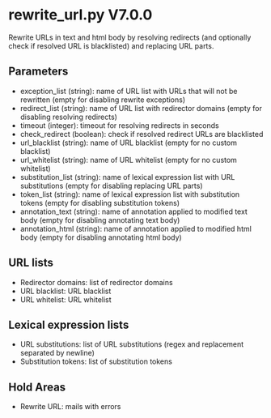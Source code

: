rewrite_url.py V7.0.0
=====================

Rewrite URLs in text and html body by resolving redirects (and optionally check if resolved URL is blacklisted) and replacing URL parts.

## Parameters
* exception_list (string): name of URL list with URLs that will not be rewritten (empty for disabling rewrite exceptions)
* redirect_list (string): name of URL list with redirector domains (empty for disabling resolving redirects)
* timeout (integer): timeout for resolving redirects in seconds
* check_redirect (boolean): check if resolved redirect URLs are blacklisted
* url_blacklist (string): name of URL blacklist (empty for no custom blacklist)
* url_whitelist (string): name of URL whitelist (empty for no custom whitelist)
* substitution_list (string): name of lexical expression list with URL substitutions (empty for disabling replacing URL parts)
* token_list (string): name of lexical expression list with substitution tokens (empty for disabling substitution tokens)
* annotation_text (string): name of annotation applied to modified text body (empty for disabling annotating text body)
* annotation_html (string): name of annotation applied to modified html body (empty for disabling annotating html body)

## URL lists
* Redirector domains: list of redirector domains
* URL blacklist: URL blacklist
* URL whitelist: URL whitelist

## Lexical expression lists
* URL substitutions: list of URL substitutions (regex and replacement separated by newline)
* Substitution tokens: list of substitution tokens

## Hold Areas
* Rewrite URL: mails with errors
